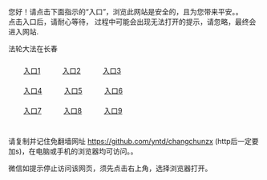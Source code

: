 您好！请点击下面指示的“入口”，浏览此网站是安全的，且为您带来平安。。 <br/>
点击入口后，请耐心等待， 过程中可能会出现无法打开的提示，请忽略，最终会进入网站. </br>

法轮大法在长春<br/>
<div style="padding:10px"><a style="margin:20px" target="_blank" href="https://dx6apd09oymof.cloudfront.net/2Qpsp?lzqijqvt" id="ccLink1" rel="nofollow">入口1</a> <a target="_blank" style="margin:20px" href="https://d2fjg1hehwee00.cloudfront.net/2Qpsp?krctbut" id="ccLink2" rel="nofollow">入口2</a> <a style="margin:20px" target="_blank" href="https://d2u1uxiwihbd3n.cloudfront.net/2Qpsp?irpet" id="ccLink3" rel="nofollow">入口3</a></div>

<div style="padding:10px" ><a style="margin:20px" target="_blank" href="https://dx6apd09oymof.cloudfront.net/2Qpsp?lzqijqvt" id="ccLink4" rel="nofollow">入口4</a> <a style="margin:20px" href="https://d2fjg1hehwee00.cloudfront.net/2Qpsp?krctbut" target="_blank" id="ccLink5" rel="nofollow">入口5</a> <a style="margin:20px" href="https://d2u1uxiwihbd3n.cloudfront.net/2Qpsp?irpet" target="_blank" id="ccLink6" rel="nofollow">入口6</a></div>

<div style="padding:10px"><a style="margin:20px" target="_blank" href="https://dx6apd09oymof.cloudfront.net/2Qpsp?lzqijqvt" id="ccLink7" rel="nofollow">入口7</a> <a style="margin:20px" href="https://d2fjg1hehwee00.cloudfront.net/2Qpsp?krctbut" target="_blank" id="ccLink8" rel="nofollow">入口8</a> <a style="margin:20px" target="_blank" href="https://d2u1uxiwihbd3n.cloudfront.net/2Qpsp?irpet" id="ccLink9" rel="nofollow">入口9</a></div>

<br/>



请复制并记住免翻墙网址 https://github.com/yntd/changchunzx (http后一定要加s)，在电脑或手机的浏览器均可访问。。<br/>

微信如提示停止访问该网页，须先点击右上角，选择浏览器打开。
